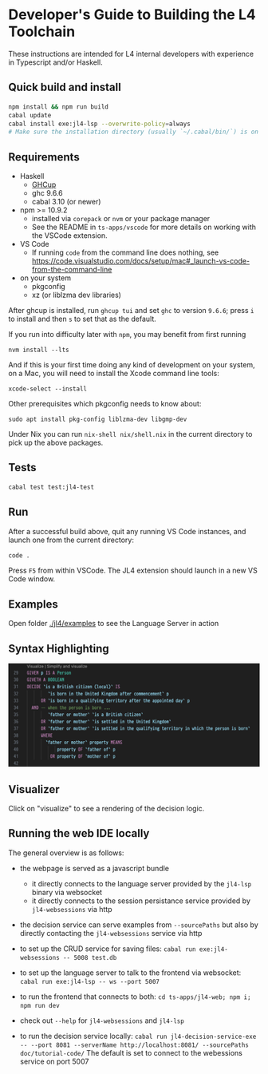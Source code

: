 # Developer's Guide to Building the L4 Toolchain

These instructions are intended for L4 internal developers with experience in Typescript and/or Haskell.

## Quick build and install

```sh
npm install && npm run build
cabal update
cabal install exe:jl4-lsp --overwrite-policy=always
# Make sure the installation directory (usually `~/.cabal/bin/`) is on the `$PATH`
```

## Requirements

- Haskell
  - [GHCup](https://www.haskell.org/ghcup/)
  - ghc 9.6.6
  - cabal 3.10 (or newer)
- npm >= 10.9.2
  - installed via `corepack` or `nvm` or your package manager
  - See the README in `ts-apps/vscode` for more details on working with the VSCode extension.
- VS Code
  - If running `code` from the command line does nothing, see https://code.visualstudio.com/docs/setup/mac#_launch-vs-code-from-the-command-line
- on your system
  - pkgconfig
  - xz (or liblzma dev libraries)

After ghcup is installed, run `ghcup tui` and set `ghc` to version `9.6.6`; press `i` to install and then `s` to set that as the default.

If you run into difficulty later with `npm`, you may benefit from first running

```
nvm install --lts
```

And if this is your first time doing any kind of development on your system, on a Mac, you will need to install the Xcode command line tools:

```
xcode-select --install
```

Other prerequisites which pkgconfig needs to know about:

```
sudo apt install pkg-config liblzma-dev libgmp-dev
```

Under Nix you can run `nix-shell nix/shell.nix` in the current directory to pick up the above packages.

## Tests

```sh
cabal test test:jl4-test
```

## Run

After a successful build above, quit any running VS Code instances, and launch one from the current directory:

```sh
code .
```

Press `F5` from within VSCode. The JL4 extension should launch in a new VS Code window.

## Examples

Open folder [./jl4/examples](./jl4/examples) to see the Language Server in action

## Syntax Highlighting

![Syntax Highlighting Example](./doc/images/doc-screenshot-1.png)

## Visualizer

Click on "visualize" to see a rendering of the decision logic.

## Running the web IDE locally

The general overview is as follows:

- the webpage is served as a javascript bundle
  - it directly connects to the language server provided by the `jl4-lsp` binary via websocket
  - it directly connects to the session persistance service provided by `jl4-websessions` via http

- the decision service can serve examples from `--sourcePaths` but also by directly contacting the
  `jl4-websessions` service via http

- to set up the CRUD service for saving files:
  `cabal run exe:jl4-websessions -- 5008 test.db`
- to set up the language server to talk to the frontend via websocket:
  `cabal run exe:jl4-lsp -- ws --port 5007`
- to run the frontend that connects to both:
  `cd ts-apps/jl4-web; npm i; npm run dev`
- check out `--help` for `jl4-websessions` and `jl4-lsp`
- to run the decision service locally:
  `cabal run jl4-decision-service-exe -- --port 8081 --serverName http://localhost:8081/ --sourcePaths doc/tutorial-code/`
  The default is set to connect to the webessions service on port 5007
